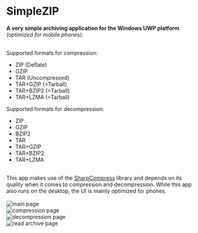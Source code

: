 # SimpleZIP

<b>A very simple archiving application for the Windows UWP platform</b> *(optimized for mobile phones)*.

<br />Supported formats for compression:
  - ZIP (Deflate)
  - GZIP
  - TAR (Uncompressed)
  - TAR+GZIP (=Tarball)
  - TAR+BZIP2 (=Tarball)
  - TAR+LZMA (=Tarball)
  
Supported formats for decompression:
  - ZIP
  - GZIP
  - BZIP2
  - TAR
  - TAR+GZIP
  - TAR+BZIP2
  - TAR+LZMA

<br />This app makes use of the <a href="https://github.com/adamhathcock/sharpcompress">SharpCompress</a> library and depends on its quality when it comes to compression and decompression. While this app also runs on the desktop, the UI is mainly optimized for phones.
<br /><br />
<img src="https://homepages.fhv.at/mfu7609/images/simplezip_main_page.PNG" alt="main page"/><br />
<img src="https://homepages.fhv.at/mfu7609/images/simplezip_compression_page.PNG" alt="compression page"/><br />
<img src="https://homepages.fhv.at/mfu7609/images/simplezip_decompression_page.PNG" alt="decompression page"/><br />
<img src="https://homepages.fhv.at/mfu7609/images/simplezip_readarchive_page.PNG" alt="read archive page"/>
